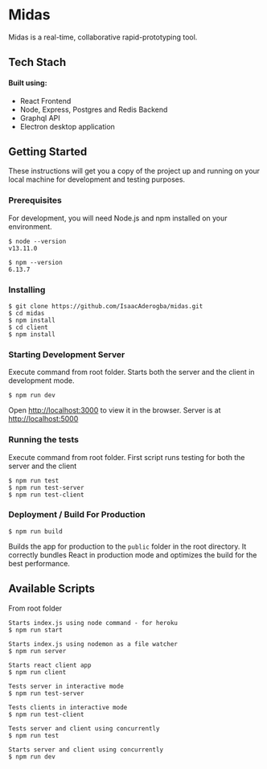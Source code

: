 # Midas

Midas is a real-time, collaborative rapid-prototyping tool.

## Tech Stach

#### Built using:

- React Frontend
- Node, Express, Postgres and Redis Backend
- Graphql API
- Electron desktop application

## Getting Started

These instructions will get you a copy of the project up and running on your local machine for development and testing purposes.

### Prerequisites

For development, you will need Node.js and npm installed on your environment.

    $ node --version
    v13.11.0

    $ npm --version
    6.13.7

### Installing

    $ git clone https://github.com/IsaacAderogba/midas.git
    $ cd midas
    $ npm install
    $ cd client
    $ npm install

### Starting Development Server

Execute command from root folder. Starts both the server and the client in development mode.

    $ npm run dev

Open [http://localhost:3000](http://localhost:3000) to view it in the browser. Server is at [http://localhost:5000](http://localhost:5000)

### Running the tests

Execute command from root folder. First script runs testing for both the server and the client

    $ npm run test
    $ npm run test-server
    $ npm run test-client

### Deployment / Build For Production

    $ npm run build

Builds the app for production to the `public` folder in the root directory.
It correctly bundles React in production mode and optimizes the build for the best performance.

## Available Scripts

From root folder

    Starts index.js using node command - for heroku
    $ npm run start

    Starts index.js using nodemon as a file watcher
    $ npm run server

    Starts react client app
    $ npm run client

    Tests server in interactive mode
    $ npm run test-server

    Tests clients in interactive mode
    $ npm run test-client

    Tests server and client using concurrently
    $ npm run test

    Starts server and client using concurrently
    $ npm run dev
